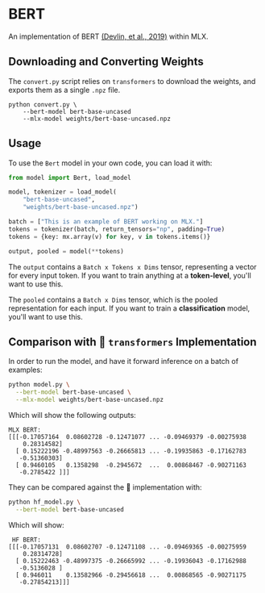 # BERT

An implementation of BERT [(Devlin, et al., 2019)](https://aclanthology.org/N19-1423/) within MLX.

## Downloading and Converting Weights

The `convert.py` script relies on `transformers` to download the weights, and exports them as a single `.npz` file.

```
python convert.py \
    --bert-model bert-base-uncased
    --mlx-model weights/bert-base-uncased.npz
```

## Usage

To use the `Bert` model in your own code, you can load it with:

```python
from model import Bert, load_model

model, tokenizer = load_model(
    "bert-base-uncased",
    "weights/bert-base-uncased.npz")

batch = ["This is an example of BERT working on MLX."]
tokens = tokenizer(batch, return_tensors="np", padding=True)
tokens = {key: mx.array(v) for key, v in tokens.items()}

output, pooled = model(**tokens)
```

The `output` contains a `Batch x Tokens x Dims` tensor, representing a vector for every input token.
If you want to train anything at a **token-level**, you'll want to use this.

The `pooled` contains a `Batch x Dims` tensor, which is the pooled representation for each input.
If you want to train a **classification** model, you'll want to use this.

## Comparison with 🤗 `transformers` Implementation

In order to run the model, and have it forward inference on a batch of examples:

```sh
python model.py \
  --bert-model bert-base-uncased \
  --mlx-model weights/bert-base-uncased.npz
```

Which will show the following outputs:
```
MLX BERT:
[[[-0.17057164  0.08602728 -0.12471077 ... -0.09469379 -0.00275938
    0.28314582]
  [ 0.15222196 -0.48997563 -0.26665813 ... -0.19935863 -0.17162783
   -0.51360303]
  [ 0.9460105   0.1358298  -0.2945672  ...  0.00868467 -0.90271163
   -0.2785422 ]]]
```

They can be compared against the 🤗 implementation with:

```sh
python hf_model.py \
  --bert-model bert-base-uncased
```

Which will show:
```
 HF BERT:
[[[-0.17057131  0.08602707 -0.12471108 ... -0.09469365 -0.00275959
    0.28314728]
  [ 0.15222463 -0.48997375 -0.26665992 ... -0.19936043 -0.17162988
   -0.5136028 ]
  [ 0.946011    0.13582966 -0.29456618 ...  0.00868565 -0.90271175
   -0.27854213]]]
```
